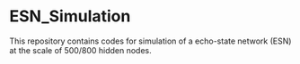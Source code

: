 # ESN_Simulation
This repository contains codes for simulation of a echo-state network (ESN) at the scale of 500/800 hidden nodes.
